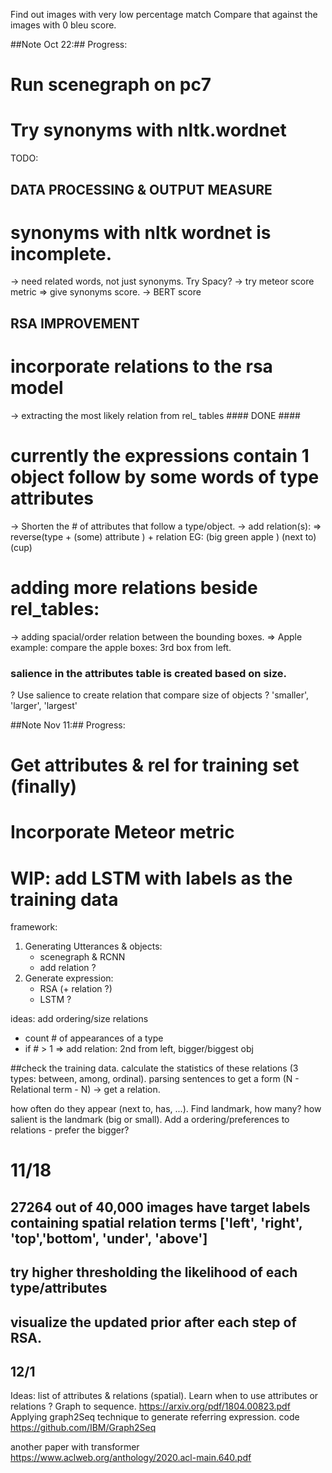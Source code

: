Find out images with very low percentage match
Compare that against the images with 0 bleu score.

##Note Oct 22:##
Progress:
# Run scenegraph on pc7
# Try synonyms with nltk.wordnet

TODO:
## DATA PROCESSING & OUTPUT MEASURE
# synonyms with nltk wordnet is incomplete.
-> need related words, not just synonyms. Try Spacy?
-> try meteor score metric => give synonyms score.
-> BERT score

## RSA IMPROVEMENT
# incorporate relations to the rsa model
-> extracting the most likely relation from rel_<id> tables  #### DONE ####

# currently the expressions contain 1 object follow by some words of type attributes
-> Shorten the # of attributes that follow a type/object. 
-> add relation(s):
=> reverse(type + (some) attribute ) + relation
EG: (big green apple ) (next to) (cup)

# adding more relations beside rel_tables:
-> adding spacial/order relation between the bounding boxes.
=> Apple example: compare the apple boxes: 3rd box from left.

### salience in the attributes table is created based on size.
? Use salience to create relation that compare size of objects ? 'smaller', 'larger', 'largest'

##Note Nov 11:##
Progress:
# Get attributes & rel for training set (finally)

# Incorporate Meteor metric 

# WIP: add LSTM with labels as the training data

framework:
1. Generating Utterances & objects:
    + scenegraph & RCNN
    + add relation ?
2. Generate expression:
    + RSA (+ relation ?)
    + LSTM ?

ideas: add ordering/size relations
- count # of appearances of a type
- if # > 1 => add relation: 2nd from left, bigger/biggest obj

##check the training data. calculate the statistics of these relations (3 types: between, among, ordinal).
parsing sentences to get a form (N - Relational term - N) -> get a relation.

how often do they appear (next to, has, ...). Find landmark, how many? how salient is the landmark (big or small). Add a ordering/preferences to relations - prefer the bigger?

# 11/18

## 27264 out of 40,000 images have target labels containing spatial relation terms ['left', 'right', 'top','bottom', 'under', 'above']


## try higher thresholding the likelihood of each type/attributes 

## visualize the updated prior after each step of RSA.

## 12/1 
Ideas: list of attributes & relations (spatial). Learn when to use attributes or relations ? Graph to sequence.
https://arxiv.org/pdf/1804.00823.pdf
Applying graph2Seq technique to generate referring expression.
code
https://github.com/IBM/Graph2Seq

another paper with transformer https://www.aclweb.org/anthology/2020.acl-main.640.pdf 


